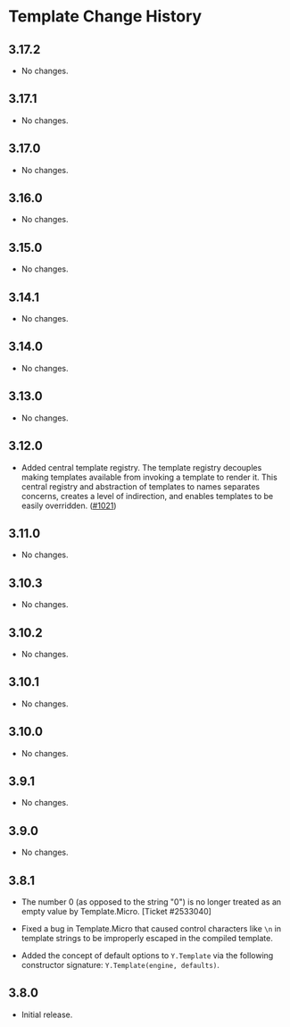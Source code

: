 Template Change History
=======================

3.17.2
------

* No changes.

3.17.1
------

* No changes.

3.17.0
------

* No changes.

3.16.0
------

* No changes.

3.15.0
------

* No changes.

3.14.1
------

* No changes.

3.14.0
------

* No changes.

3.13.0
------

* No changes.

3.12.0
------

* Added central template registry. The template registry decouples making
  templates available from invoking a template to render it. This central
  registry and abstraction of templates to names separates concerns, creates a
  level of indirection, and enables templates to be easily overridden.
  ([#1021][])

[#1021]: https://github.com/yui/yui3/issues/1021

3.11.0
------

* No changes.

3.10.3
------

* No changes.

3.10.2
------

* No changes.

3.10.1
------

* No changes.

3.10.0
------

* No changes.

3.9.1
-----

* No changes.

3.9.0
-----

* No changes.

3.8.1
-----

* The number 0 (as opposed to the string "0") is no longer treated as an empty
  value by Template.Micro. [Ticket #2533040]

* Fixed a bug in Template.Micro that caused control characters like `\n` in
  template strings to be improperly escaped in the compiled template.

* Added the concept of default options to `Y.Template` via the following
  constructor signature: `Y.Template(engine, defaults)`.


3.8.0
-----

* Initial release.
